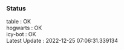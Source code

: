 ### Status


table : OK  
hogwarts : OK  
icy-bot : OK  
Latest Update : 2022-12-25 07:06:31.339134
